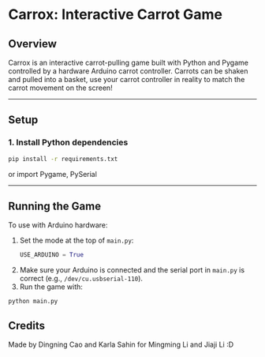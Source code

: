 # Carrox: Interactive Carrot Game

## Overview

Carrox is an interactive carrot-pulling game built with Python and Pygame controlled by a hardware Arduino carrot controller. 
Carrots can be shaken and pulled into a basket, use your carrot controller in reality to match the carrot movement on the screen!

---

## Setup

### 1. Install Python dependencies

```bash
pip install -r requirements.txt
```
or import  Pygame, PySerial

---

## Running the Game

To use with Arduino hardware:

1. Set the mode at the top of `main.py`:
   ```python
   USE_ARDUINO = True
   ```
2. Make sure your Arduino is connected and the serial port in `main.py` is correct (e.g., `/dev/cu.usbserial-110`).
3. Run the game with:
  ```
  python main.py
  ```
## Credits
Made by Dingning Cao and Karla Sahin for Mingming Li and Jiaji Li :D

